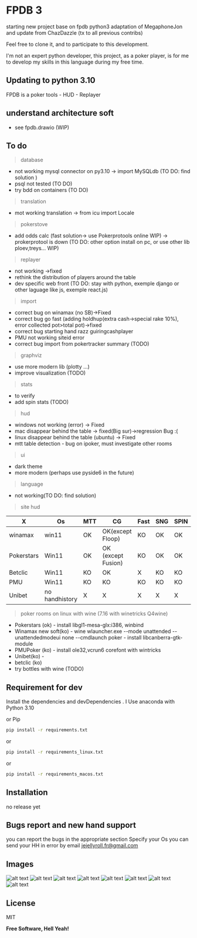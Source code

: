 # FPDB 3

starting new project base on fpdb python3 adaptation of MegaphoneJon and update from ChazDazzle 
(tx to all previous contribs)

Feel free to clone it, and to participate to this development.

I'm not an expert python developer, this project, as a poker player, is for me to develop my skills in this language during my free time.

## Updating to python 3.10

FPDB is a poker tools - HUD - Replayer

## understand architecture soft

- see fpdb.drawio (WIP)

## To do

>database
- not working mysql connector on py3.10 -> import MySQLdb (TO DO: find solution )
- psql not tested (TO DO)
- try bdd on containers (TO DO) 
>translation
- mot working translation -> from icu import Locale
>pokerstove
- add odds calc (fast solution-> use Pokerprotools online WIP) -> prokerprotool is down (TO DO: other option install on pc, or use other lib ploev,treys... WIP)
>replayer
- not working ->fixed
- rethink the distribution of players around the table
- dev specific web front (TO DO: stay with python, exemple django or other laguage like js, exemple react.js)
>import
- correct bug on winamax (no SB)->Fixed
- correct bug go fast (adding holdhup(extra cash->special rake 10%), error collected pot>total pot)->fixed
- correct bug starting  hand razz guiringcashplayer
- PMU not working siteid error
- correct bug import from pokertracker summary (TODO)
>graphviz
- use more modern lib (plotty ...)
- improve visualization (TODO)
>stats
- to verify
- add spin stats (TODO)
>hud
- windows not working (error) -> Fixed
- mac disappear behind the table -> fixed(Big sur)->regression Bug :( 
- linux disappear behind the table (ubuntu) -> Fixed
- mtt table detection - bug on ipoker, must investigate other rooms
>ui
- dark theme
- more modern (perhaps use pyside6 in the future)
>language
- not working(TO DO: find solution)
>site hud

| X      |Os    |MTT| CG|Fast|SNG|SPIN|
|------- |------|---|---|----|---|----|
|winamax | win11| OK  | OK(except Floop)| KO | OK| OK |
|Pokerstars| Win11| OK  |OK (except Fusion)| KO | OK  | OK   |
|Betclic| Win11| KO | OK  | X|  KO  | KO   |
|PMU| Win11| KO | KO  | KO|  KO  | KO   |
|Unibet| no handhistory| X | X  | X|  X  | X   |

>poker rooms on linux with wine (7.16 with winetricks Q4wine)
- Pokerstars (ok) - install libgl1-mesa-glx:i386, winbind
- Winamax new soft(ko) - wine wlauncher.exe --mode unattended --unattendedmodeui none --cmdlaunch poker - install libcanberra-gtk-module
- PMUPoker (ko) - install ole32,vcrun6 corefont with wintricks
- Unibet(ko) -
- betclic (ko) 
- try bottles with wine (TODO)

## Requirement for dev 
Install the dependencies and devDependencies .
I Use anaconda with Python 3.10

or Pip

```sh
pip install -r requirements.txt
```
or 
```sh
pip install -r requirements_linux.txt
```
or
```sh
pip install -r requirements_macos.txt
```

## Installation
no release yet

## Bugs report and new hand support

you can report the bugs in the appropriate section
Specify your Os
you can send your HH in error by email jejellyroll.fr@gmail.com

## Images
![alt text](https://github.com/jejellyroll-fr/fpdb-3/blob/main/fpdb3_home.png)
![alt text](https://github.com/jejellyroll-fr/fpdb-3/blob/main/fpdb3_grahspin.png)
![alt text](https://github.com/jejellyroll-fr/fpdb-3/blob/main/fpdb3_graphcg.png)
![alt text](https://github.com/jejellyroll-fr/fpdb-3/blob/main/fpdb3_handreplayer.png)
![alt text](https://github.com/jejellyroll-fr/fpdb-3/blob/main/fpdb3_session_stats.png)
![alt text](https://github.com/jejellyroll-fr/fpdb-3/blob/main/fpdb3_session_stats.png)
![alt text](https://github.com/jejellyroll-fr/fpdb-3/blob/main/fpd3_handviever.png)
![alt text](https://github.com/jejellyroll-fr/fpdb-3/blob/main/fpdb3_oddcalc.png)

## License

MIT

**Free Software, Hell Yeah!**


